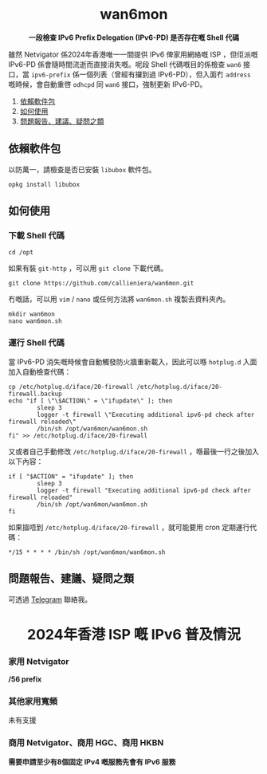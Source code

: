 <!-- PROJECT LOGO -->
<br />
<div align="center">
        <h1>wan6mon</h1>
    <p align="center">
        <b>一段檢查 IPv6 Prefix Delegation (IPv6-PD) 是否存在嘅 Shell 代碼</b>
    </p>
</div>

雖然 Netvigator 係2024年香港唯一一間提供 IPv6 俾家用網絡嘅 ISP ，但佢派嘅 IPv6-PD 係會隨時間流逝而直接消失嘅。呢段 Shell 代碼嘅目的係檢查 `wan6` 接口，當 `ipv6-prefix` 係一個列表（曾經有攞到過 IPv6-PD），但入面冇 `address` 嘅時候，會自動重啓 `odhcpd` 同 `wan6` 接口，強制更新 IPv6-PD。

<ol>
    <li><a href="#依賴軟件包">依賴軟件包</a></li>
    <li><a href="#如何使用">如何使用</a></li>
    <li><a href="#問題報告建議疑問之類">問題報告、建議、疑問之類</a>
</ol>

## 依賴軟件包

以防萬一，請檢查是否已安裝 `libubox` 軟件包。
```shell
opkg install libubox
```

## 如何使用

### 下載 Shell 代碼

```shell
cd /opt
```

如果有裝 `git-http` ，可以用 `git clone` 下載代碼。

```shell
git clone https://github.com/callieniera/wan6mon.git
```

冇嘅話，可以用 `vim` / `nano` 或任何方法將 `wan6mon.sh` 複製去資料夾內。

```shell
mkdir wan6mon
nano wan6mon.sh
```

### 運行 Shell 代碼

當 IPv6-PD 消失嘅時候會自動觸發防火牆重新載入，因此可以喺 `hotplug.d` 入面加入自動檢查代碼：

```shell
cp /etc/hotplug.d/iface/20-firewall /etc/hotplug.d/iface/20-firewall.backup
echo "if [ \"\$ACTION\" = \"ifupdate\" ]; then
        sleep 3
        logger -t firewall \"Executing additional ipv6-pd check after firewall reloaded\"
        /bin/sh /opt/wan6mon/wan6mon.sh 
fi" >> /etc/hotplug.d/iface/20-firewall
```

又或者自己手動修改 `/etc/hotplug.d/iface/20-firewall` ，喺最後一行之後加入以下內容：

```shell
if [ "$ACTION" = "ifupdate" ]; then
        sleep 3
        logger -t firewall "Executing additional ipv6-pd check after firewall reloaded"
        /bin/sh /opt/wan6mon/wan6mon.sh
fi
```

如果搵唔到 `/etc/hotplug.d/iface/20-firewall` ，就可能要用 cron 定期運行代碼：

```cron
*/15 * * * * /bin/sh /opt/wan6mon/wan6mon.sh
```

## 問題報告、建議、疑問之類
可透過 [Telegram](https://t.me/callieniera) 聯絡我。

<div align="center">
    <div align="center">
        <h1>2024年香港 ISP 嘅 IPv6 普及情況</h1>
    </div>
</div>

### 家用 Netvigator

**/56 prefix**

### 其他家用寬頻

未有支援

### 商用 Netvigator、商用 HGC、商用 HKBN

**需要申請至少有8個固定 IPv4 嘅服務先會有 IPv6 服務**